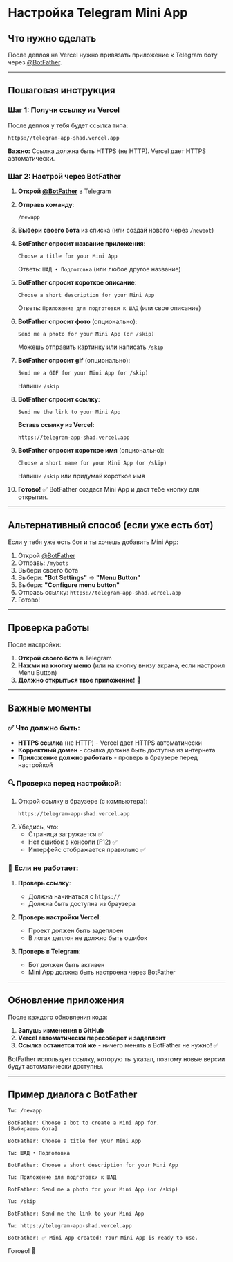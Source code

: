 # Настройка Telegram Mini App

## Что нужно сделать

После деплоя на Vercel нужно привязать приложение к Telegram боту через [@BotFather](https://t.me/botfather).

---

## Пошаговая инструкция

### Шаг 1: Получи ссылку из Vercel

После деплоя у тебя будет ссылка типа:

```
https://telegram-app-shad.vercel.app
```

**Важно:** Ссылка должна быть HTTPS (не HTTP). Vercel дает HTTPS автоматически.

### Шаг 2: Настрой через BotFather

1. **Открой [@BotFather](https://t.me/botfather)** в Telegram

2. **Отправь команду**:

   ```
   /newapp
   ```

3. **Выбери своего бота** из списка (или создай нового через `/newbot`)

4. **BotFather спросит название приложения**:

   ```
   Choose a title for your Mini App
   ```

   Ответь: `ШАД • Подготовка` (или любое другое название)

5. **BotFather спросит короткое описание**:

   ```
   Choose a short description for your Mini App
   ```

   Ответь: `Приложение для подготовки к ШАД` (или свое описание)

6. **BotFather спросит фото** (опционально):

   ```
   Send me a photo for your Mini App (or /skip)
   ```

   Можешь отправить картинку или написать `/skip`

7. **BotFather спросит gif** (опционально):

   ```
   Send me a GIF for your Mini App (or /skip)
   ```

   Напиши `/skip`

8. **BotFather спросит ссылку**:

   ```
   Send me the link to your Mini App
   ```

   **Вставь ссылку из Vercel:**

   ```
   https://telegram-app-shad.vercel.app
   ```

9. **BotFather спросит короткое имя** (опционально):

   ```
   Choose a short name for your Mini App (or /skip)
   ```

   Напиши `/skip` или придумай короткое имя

10. **Готово!** ✅
    BotFather создаст Mini App и даст тебе кнопку для открытия.

---

## Альтернативный способ (если уже есть бот)

Если у тебя уже есть бот и ты хочешь добавить Mini App:

1. Открой [@BotFather](https://t.me/botfather)
2. Отправь: `/mybots`
3. Выбери своего бота
4. Выбери: **"Bot Settings"** → **"Menu Button"**
5. Выбери: **"Configure menu button"**
6. Отправь ссылку: `https://telegram-app-shad.vercel.app`
7. Готово!

---

## Проверка работы

После настройки:

1. **Открой своего бота** в Telegram
2. **Нажми на кнопку меню** (или на кнопку внизу экрана, если настроил Menu Button)
3. **Должно открыться твое приложение!** 🎉

---

## Важные моменты

### ✅ Что должно быть:

- **HTTPS ссылка** (не HTTP) - Vercel дает HTTPS автоматически
- **Корректный домен** - ссылка должна быть доступна из интернета
- **Приложение должно работать** - проверь в браузере перед настройкой

### 🔍 Проверка перед настройкой:

1. Открой ссылку в браузере (с компьютера):
   ```
   https://telegram-app-shad.vercel.app
   ```
2. Убедись, что:
   - Страница загружается ✅
   - Нет ошибок в консоли (F12) ✅
   - Интерфейс отображается правильно ✅

### 🐛 Если не работает:

1. **Проверь ссылку**:

   - Должна начинаться с `https://`
   - Должна быть доступна из браузера

2. **Проверь настройки Vercel**:

   - Проект должен быть задеплоен
   - В логах деплоя не должно быть ошибок

3. **Проверь в Telegram**:
   - Бот должен быть активен
   - Mini App должна быть настроена через BotFather

---

## Обновление приложения

После каждого обновления кода:

1. **Запушь изменения в GitHub**
2. **Vercel автоматически пересоберет и задеплоит**
3. **Ссылка останется той же** - ничего менять в BotFather не нужно! ✅

BotFather использует ссылку, которую ты указал, поэтому новые версии будут автоматически доступны.

---

## Пример диалога с BotFather

```
Ты: /newapp

BotFather: Choose a bot to create a Mini App for.
[Выбираешь бота]

BotFather: Choose a title for your Mini App

Ты: ШАД • Подготовка

BotFather: Choose a short description for your Mini App

Ты: Приложение для подготовки к ШАД

BotFather: Send me a photo for your Mini App (or /skip)

Ты: /skip

BotFather: Send me the link to your Mini App

Ты: https://telegram-app-shad.vercel.app

BotFather: ✅ Mini App created! Your Mini App is ready to use.
```

Готово! 🚀
